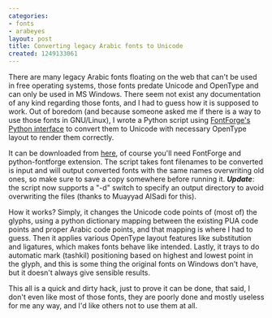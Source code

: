 ```yaml
---
categories:
- fonts
- arabeyes
layout: post
title: Converting legacy Arabic fonts to Unicode
created: 1249133061
---
```

There are many legacy Arabic fonts floating on the web that can't be used in free operating systems, those fonts predate Unicode and OpenType and can only be used in MS Windows. There seem not exist any documentation of any kind regarding those fonts, and I had to guess how it is supposed to work. Out of boredom (and because someone asked me if there is a way to use those fonts in GNU/Linux), I wrote a Python script using [FontForge's Python interface](http://fontforge.sourceforge.net/python.html) to convert them to Unicode with necessary OpenType layout to render them correctly.

It can be downloaded from [here](http://svn.arabeyes.org/viewvc/art/khotot/tools/legacy2opentype.py?view=markup), of course you'll need FontForge and python-fontforge extension. The script takes font filenames to be converted is input and will output converted fonts with the same names overwriting old ones, so make sure to save a copy somewhere before running it. ***Update***: the script now supports a "-d" switch to specify an output directory to avoid overwriting the files (thanks to Muayyad AlSadi for this).

How it works? Simply, it changes the Unicode code points of (most of) the glyphs, using a python dictionary mapping between the existing PUA code points and proper Arabic code points, and that mapping is where I had to guess. Then it applies various OpenType layout features like substitution and ligatures, which makes fonts behave like intended. Lastly, it trays to do automatic mark (tashkil) positioning based on highest and lowest point in the glyph, and this is some thing the original fonts on Windows don't have, but it doesn't always give sensible results.

This all is a quick and dirty hack, just to prove it can be done, that said, I don't even like most of those fonts, they are poorly done and mostly useless for me any way, and I'd like others not to use them at all.
